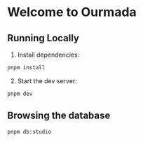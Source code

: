 # Welcome to Ourmada

## Running Locally

1. Install dependencies:

```sh
pnpm install
```

2. Start the dev server:

```sh
pnpm dev
```

## Browsing the database

```
pnpm db:studio
```
